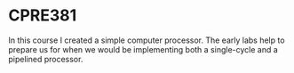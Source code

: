 # CPRE381
In this course I created a simple computer processor. The early labs help to prepare us for when we would be implementing both a single-cycle and a pipelined processor.
